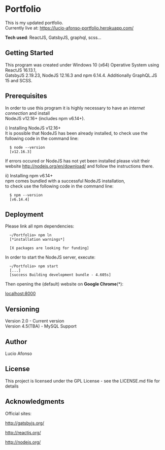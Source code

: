 # Portfolio

This is my updated portfolio. <br />
Currently live at: https://lucio-afonso-portfolio.herokuapp.com/ <br />

**Tech used**: ReactJS, GatsbyJS, graphql, scss...

## Getting Started

This program was created under Windows 10 (x64) Operative System using ReactJS 16.13.1, <br />
GatsbyJS 2.19.23, NodeJS 12.16.3 and npm 6.14.4. Additionally GraphQL.JS 15 and SCSS.

## Prerequisites

In order to use this program it is highly necessary to have an _internet connection_ and install <br /> NodeJS v12.16+ (includes npm v6.14+).

i) Installing NodeJS v12.16+ <br />
It is possible that NodeJS has been already installed, to check use the following code in the command line:

```
  $ node --version
  [v12.16.3]
```

If errors occured or NodeJS has not yet been installed please visit their<br />
website http://nodejs.org/en/download/ and follow the instructions there.

ii) Installing npm v6.14+<br />
npm comes bundled with a successful NodeJS installation,<br />
to check use the following code in the command line:

```
  $ npm --version
  [v6.14.4]
```

## Deployment

Please link all npm dependencies:

```
  ~/Portfolio> npm ln
  [*installation warnings*]

  [X packages are looking for funding]
```

In order to start the NodeJS server, execute:

```
  ~/Portfolio> npm start
  [...]
  [success Building development bundle - 4.605s]
```

Then opening the (default) website on **Google Chrome**(\*):

[localhost:8000](http://localhost:8000)

## Versioning

Version 2.0 - Current version <br />
Version 4.5(TBA) - MySQL Support

## Author

Lucio Afonso

## License

This project is licensed under the GPL License - see the LICENSE.md file for details

## Acknowledgments

Official sites:

http://gatsbyjs.org/

http://reactjs.org/

http://nodejs.org/
